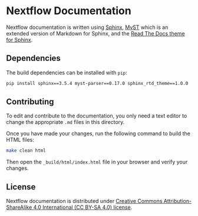 # Nextflow Documentation

Nextflow documentation is written using [Sphinx](http://www.sphinx-doc.org/), [MyST](https://myst-parser.readthedocs.io/en/latest/) which is an extended version of Markdown for Sphinx, and the [Read The Docs theme for Sphinx](https://github.com/readthedocs/sphinx_rtd_theme).


## Dependencies

The build dependencies can be installed with `pip`:

```bash
pip install sphinx==3.5.4 myst-parser==0.17.0 sphinx_rtd_theme==1.0.0
```


## Contributing

To edit and contribute to the documentation, you only need a text editor to change the appropriate `.md` files in this directory.

Once you have made your changes, run the following command to build the HTML files:
```bash
make clean html
```

Then open the `_build/html/index.html` file in your browser and verify your changes.


## License

Nextflow documentation is distributed under
[Creative Commons Attribution-ShareAlike 4.0 International (CC BY-SA 4.0) license](https://creativecommons.org/licenses/by-sa/4.0/).
